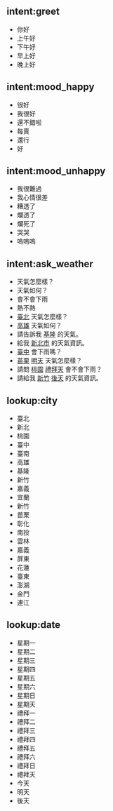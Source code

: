 ## intent:greet
- 你好
- 上午好
- 下午好
- 早上好
- 晚上好
## intent:mood_happy
- 很好
- 我很好
- 還不錯啦
- 每賣
- 還行
- 好

## intent:mood_unhappy
- 我很難過
- 我心情很差
- 糟透了
- 爛透了
- 爛死了
- 哭哭
- 嗚嗚嗚

## intent:ask_weather
- 天氣怎麼樣？
- 天氣如何？
- 會不會下雨
- 熱不熱
- [臺北](city) 天氣怎麼樣？
- [高雄](city) 天氣如何？
- 請告訴我 [基隆](city) 的天氣。
- 給我 [新北市](city) 的天氣資訊。
- [臺中](city) 會下雨嗎？
- [苗栗](city) [明天](date) 天氣怎麼樣？
- 請問 [桃園](city) [禮拜天](date) 會不會下雨？
- 請給我 [新竹](city) [後天](date) 的天氣資訊。

## lookup:city
- 臺北
- 新北
- 桃園
- 臺中
- 臺南
- 高雄
- 基隆
- 新竹
- 嘉義 
- 宜蘭
- 新竹
- 苗栗
- 彰化 	
- 南投
- 雲林
- 嘉義
- 屏東 	
- 花蓮
- 臺東
- 澎湖
- 金門
- 連江

## lookup:date
- 星期一
- 星期二
- 星期三
- 星期四
- 星期五
- 星期六
- 星期日
- 星期天
- 禮拜一
- 禮拜二
- 禮拜三
- 禮拜四
- 禮拜五
- 禮拜六
- 禮拜日
- 禮拜天
- 今天
- 明天
- 後天

